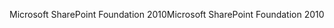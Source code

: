  <span data-ttu-id="ecc24-101">Microsoft SharePoint Foundation 2010</span><span class="sxs-lookup"><span data-stu-id="ecc24-101">Microsoft SharePoint Foundation 2010</span></span> 